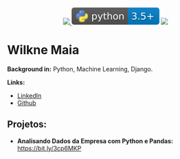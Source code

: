 <p align="center">
    <a href="https://www.linkedin.com/in/wilknemaia/">
        <img src="https://img.shields.io/badge/author-wilknemaia-red.svg" />
    </a>
    <img src="/img/python-logo.svg">
    <a href="https://docs.djangoproject.com/en/3.1/">
        <img src="https://img.shields.io/badge/Django-3.1+-blue.svg" />
    </a>
</p>


# Wilkne Maia

**Background in:** Python, Machine Learning, Django.

**Links:**

* [LinkedIn](https://www.linkedin.com/in/wilknemaia/)
* [Github](https://github.com/Wilkne-Maia)

## Projetos:

* **Analisando Dados da Empresa com Python e Pandas:** https://bit.ly/3cp6MKP
